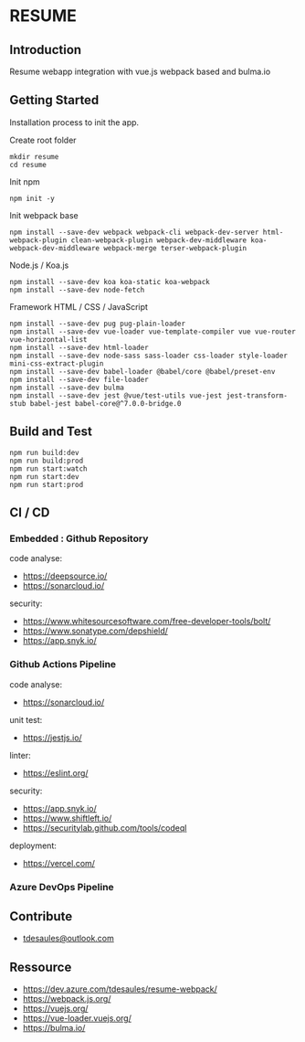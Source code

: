 # RESUME

## Introduction

Resume webapp integration with vue.js webpack based and bulma.io

## Getting Started

Installation process to init the app.

Create root folder

```shell
mkdir resume
cd resume
```

Init npm

```shell
npm init -y
```

Init webpack base

```shell
npm install --save-dev webpack webpack-cli webpack-dev-server html-webpack-plugin clean-webpack-plugin webpack-dev-middleware koa-webpack-dev-middleware webpack-merge terser-webpack-plugin
```

Node.js / Koa.js

```shell
npm install --save-dev koa koa-static koa-webpack
npm install --save-dev node-fetch
```

Framework HTML / CSS / JavaScript

```shell
npm install --save-dev pug pug-plain-loader
npm install --save-dev vue-loader vue-template-compiler vue vue-router vue-horizontal-list
npm install --save-dev html-loader
npm install --save-dev node-sass sass-loader css-loader style-loader mini-css-extract-plugin
npm install --save-dev babel-loader @babel/core @babel/preset-env
npm install --save-dev file-loader
npm install --save-dev bulma
npm install --save-dev jest @vue/test-utils vue-jest jest-transform-stub babel-jest babel-core@^7.0.0-bridge.0
```

## Build and Test

```shell
npm run build:dev
npm run build:prod
npm run start:watch
npm run start:dev
npm run start:prod
```

## CI / CD

### Embedded : Github Repository

code analyse:
- <https://deepsource.io/>
- <https://sonarcloud.io/> 

security:
- <https://www.whitesourcesoftware.com/free-developer-tools/bolt/>
- <https://www.sonatype.com/depshield/>
- <https://app.snyk.io/>

### Github Actions Pipeline

code analyse:
- <https://sonarcloud.io/>

unit test:
- <https://jestjs.io/>

linter:
- <https://eslint.org/>

security:
- <https://app.snyk.io/>
- <https://www.shiftleft.io/>
- <https://securitylab.github.com/tools/codeql>

deployment:
- <https://vercel.com/>

### Azure DevOps Pipeline

## Contribute

- tdesaules@outlook.com

## Ressource

- <https://dev.azure.com/tdesaules/resume-webpack/>
- <https://webpack.js.org/>
- <https://vuejs.org/>
- <https://vue-loader.vuejs.org/>
- <https://bulma.io/>
